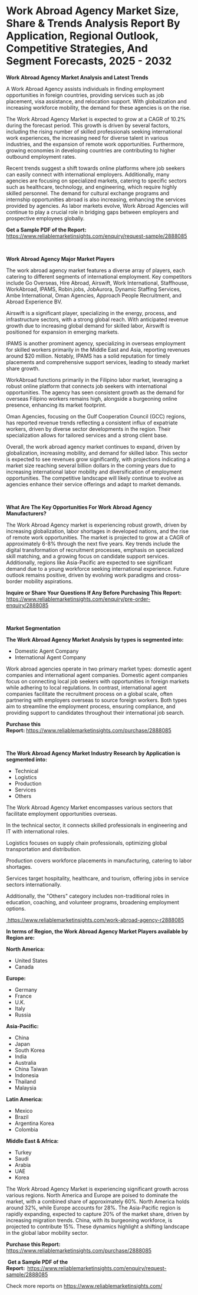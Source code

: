 <p><h1>Work Abroad Agency Market Size, Share & Trends Analysis Report By Application, Regional Outlook, Competitive Strategies, And Segment Forecasts, 2025 - 2032</h1></p><p><strong>Work Abroad Agency Market Analysis and Latest Trends</strong></p>
<p><p>A Work Abroad Agency assists individuals in finding employment opportunities in foreign countries, providing services such as job placement, visa assistance, and relocation support. With globalization and increasing workforce mobility, the demand for these agencies is on the rise.</p><p>The Work Abroad Agency Market is expected to grow at a CAGR of 10.2% during the forecast period. This growth is driven by several factors, including the rising number of skilled professionals seeking international work experiences, the increasing need for diverse talent in various industries, and the expansion of remote work opportunities. Furthermore, growing economies in developing countries are contributing to higher outbound employment rates.</p><p>Recent trends suggest a shift towards online platforms where job seekers can easily connect with international employers. Additionally, many agencies are focusing on specialized markets, catering to specific sectors such as healthcare, technology, and engineering, which require highly skilled personnel. The demand for cultural exchange programs and internship opportunities abroad is also increasing, enhancing the services provided by agencies. As labor markets evolve, Work Abroad Agencies will continue to play a crucial role in bridging gaps between employers and prospective employees globally.</p></p>
<p><strong>Get a Sample PDF of the Report:&nbsp;</strong> <a href="https://www.reliablemarketinsights.com/enquiry/request-sample/2888085?utm_campaign=2441&utm_medium=2&utm_source=Github&utm_content=ia&utm_term=14032025&utm_id=work-abroad-agency">https://www.reliablemarketinsights.com/enquiry/request-sample/2888085</a></p>
<p>&nbsp;</p>
<p><strong>Work Abroad Agency Major Market Players</strong></p>
<p><p>The work abroad agency market features a diverse array of players, each catering to different segments of international employment. Key competitors include Go Overseas, Hire Abroad, Airswift, Work International, Staffhouse, WorkAbroad, IPAMS, Robin.jobs, JobAurora, Dynamic Staffing Services, Ambe International, Oman Agencies, Approach People Recruitment, and Abroad Experience BV.</p><p>Airswift is a significant player, specializing in the energy, process, and infrastructure sectors, with a strong global reach. With anticipated revenue growth due to increasing global demand for skilled labor, Airswift is positioned for expansion in emerging markets.</p><p>IPAMS is another prominent agency, specializing in overseas employment for skilled workers primarily in the Middle East and Asia, reporting revenues around $20 million. Notably, IPAMS has a solid reputation for timely placements and comprehensive support services, leading to steady market share growth.</p><p>WorkAbroad functions primarily in the Filipino labor market, leveraging a robust online platform that connects job seekers with international opportunities. The agency has seen consistent growth as the demand for overseas Filipino workers remains high, alongside a burgeoning online presence, enhancing its market footprint.</p><p>Oman Agencies, focusing on the Gulf Cooperation Council (GCC) regions, has reported revenue trends reflecting a consistent influx of expatriate workers, driven by diverse sector developments in the region. Their specialization allows for tailored services and a strong client base.</p><p>Overall, the work abroad agency market continues to expand, driven by globalization, increasing mobility, and demand for skilled labor. This sector is expected to see revenues grow significantly, with projections indicating a market size reaching several billion dollars in the coming years due to increasing international labor mobility and diversification of employment opportunities. The competitive landscape will likely continue to evolve as agencies enhance their service offerings and adapt to market demands.</p></p>
<p>&nbsp;</p>
<p><strong>What Are The Key Opportunities For Work Abroad Agency Manufacturers?</strong></p>
<p><p>The Work Abroad Agency market is experiencing robust growth, driven by increasing globalization, labor shortages in developed nations, and the rise of remote work opportunities. The market is projected to grow at a CAGR of approximately 6-8% through the next five years. Key trends include the digital transformation of recruitment processes, emphasis on specialized skill matching, and a growing focus on candidate support services. Additionally, regions like Asia-Pacific are expected to see significant demand due to a young workforce seeking international experience. Future outlook remains positive, driven by evolving work paradigms and cross-border mobility aspirations.</p></p>
<p><strong>Inquire or Share Your Questions If Any Before Purchasing This Report:</strong> <a href="https://www.reliablemarketinsights.com/enquiry/pre-order-enquiry/2888085?utm_campaign=2441&utm_medium=2&utm_source=Github&utm_content=ia&utm_term=14032025&utm_id=work-abroad-agency">https://www.reliablemarketinsights.com/enquiry/pre-order-enquiry/2888085</a></p>
<p>&nbsp;</p>
<p><strong>Market Segmentation</strong></p>
<p><strong>The Work Abroad Agency Market Analysis by types is segmented into:</strong></p>
<p><ul><li>Domestic Agent Company</li><li>International Agent Company</li></ul></p>
<p><p>Work abroad agencies operate in two primary market types: domestic agent companies and international agent companies. Domestic agent companies focus on connecting local job seekers with opportunities in foreign markets while adhering to local regulations. In contrast, international agent companies facilitate the recruitment process on a global scale, often partnering with employers overseas to source foreign workers. Both types aim to streamline the employment process, ensuring compliance, and providing support to candidates throughout their international job search.</p></p>
<p><strong>Purchase this Report:&nbsp;</strong><a href="https://www.reliablemarketinsights.com/purchase/2888085?utm_campaign=2441&utm_medium=2&utm_source=Github&utm_content=ia&utm_term=14032025&utm_id=work-abroad-agency">https://www.reliablemarketinsights.com/purchase/2888085</a></p>
<p>&nbsp;</p>
<p><strong>The Work Abroad Agency Market Industry Research by Application is segmented into:</strong></p>
<p><ul><li>Technical</li><li>Logistics</li><li>Production</li><li>Services</li><li>Others</li></ul></p>
<p><p>The Work Abroad Agency Market encompasses various sectors that facilitate employment opportunities overseas. </p><p>In the technical sector, it connects skilled professionals in engineering and IT with international roles. </p><p>Logistics focuses on supply chain professionals, optimizing global transportation and distribution. </p><p>Production covers workforce placements in manufacturing, catering to labor shortages. </p><p>Services target hospitality, healthcare, and tourism, offering jobs in service sectors internationally. </p><p>Additionally, the "Others" category includes non-traditional roles in education, coaching, and volunteer programs, broadening employment options.</p></p>
<p><a href="https://www.reliablemarketinsights.com/work-abroad-agency-r2888085?utm_campaign=2441&utm_medium=2&utm_source=Github&utm_content=ia&utm_term=14032025&utm_id=work-abroad-agency">&nbsp;https://www.reliablemarketinsights.com/work-abroad-agency-r2888085</a></p>
<p><strong>In terms of Region, the Work Abroad Agency Market Players available by Region are:</strong></p>
<p>
    <p> <strong> North America: </strong>
        <ul>
            <li>United States</li>
            <li>Canada</li>
        </ul>
        </p> 
    <p> <strong> Europe: </strong>
        <ul>
            <li>Germany</li>
            <li>France</li>
            <li>U.K.</li>
            <li>Italy</li>
            <li>Russia</li>
        </ul>
        </p> 
    <p> <strong> Asia-Pacific: </strong>
        <ul>
            <li>China</li>
            <li>Japan</li>
            <li>South Korea</li>
            <li>India</li>
            <li>Australia</li>
            <li>China Taiwan</li>
            <li>Indonesia</li>
            <li>Thailand</li>
            <li>Malaysia</li>
        </ul>
        </p> 
    <p> <strong> Latin America: </strong>
        <ul>
            <li>Mexico</li>
            <li>Brazil</li>
            <li>Argentina Korea</li>
            <li>Colombia</li>
        </ul>
        </p> 
    <p> <strong> Middle East & Africa: </strong>
        <ul>
            <li>Turkey</li>
            <li>Saudi</li>
            <li>Arabia</li>
            <li>UAE</li>
            <li>Korea</li>
        </ul>
    </p>
    </p>
<p><p>The Work Abroad Agency Market is experiencing significant growth across various regions. North America and Europe are poised to dominate the market, with a combined share of approximately 60%. North America holds around 32%, while Europe accounts for 28%. The Asia-Pacific region is rapidly expanding, expected to capture 20% of the market share, driven by increasing migration trends. China, with its burgeoning workforce, is projected to contribute 15%. These dynamics highlight a shifting landscape in the global labor mobility sector.</p></p>
<p><strong>Purchase this Report: </strong><a href="https://www.reliablemarketinsights.com/purchase/2888085?utm_campaign=2441&utm_medium=2&utm_source=Github&utm_content=ia&utm_term=14032025&utm_id=work-abroad-agency">https://www.reliablemarketinsights.com/purchase/2888085</a></p>
<p>&nbsp;<strong>Get a Sample PDF of the Report:&nbsp;&nbsp;</strong><a href="https://www.reliablemarketinsights.com/enquiry/request-sample/2888085?utm_campaign=2441&utm_medium=2&utm_source=Github&utm_content=ia&utm_term=14032025&utm_id=work-abroad-agency">https://www.reliablemarketinsights.com/enquiry/request-sample/2888085</a></p>
<p><strong></strong></p>
<p>Check more reports on <a href="https://www.reliablemarketinsights.com/?utm_campaign=2441&utm_medium=2&utm_source=Github&utm_content=ia&utm_term=14032025&utm_id=work-abroad-agency">https://www.reliablemarketinsights.com/</a></p>